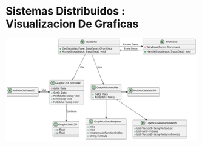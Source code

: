 # Sistemas Distribuidos : Visualizacion De Graficas
![DiagramaDeClases](ProyectoGrafica/ProyectoGrafica/Diagramas/Diagrama.svg)
